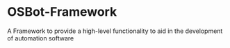 # OSBot-Framework
A Framework to provide a high-level functionality to aid in the development of automation software
